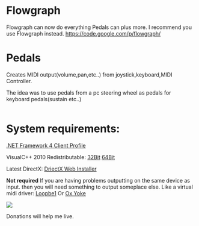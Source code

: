 # Flowgraph #
Flowgraph can now do everything Pedals can plus more.
I recommend you use Flowgraph instead.
https://code.google.com/p/flowgraph/

# Pedals #
Creates MIDI output(volume,pan,etc..) from joystick,keyboard,MIDI Controller.

The idea was to use pedals from a pc steering wheel as pedals for keyboard pedals(sustain etc..)

![![](http://lh3.ggpht.com/_BNAspUvSoz8/TJVRF-DuvcI/AAAAAAAAABs/cmC1PN7lCvA/s800/v2-02.png)](http://lh3.ggpht.com/_BNAspUvSoz8/TJVRF-DuvcI/AAAAAAAAABs/cmC1PN7lCvA/s800/v2-02.png)

# System requirements: #

[.NET Framework 4 Client Profile](http://www.microsoft.com/downloads/details.aspx?FamilyID=5765d7a8-7722-4888-a970-ac39b33fd8ab&displaylang=en)

VisualC++ 2010  Redistributable:
[32Bit](http://www.microsoft.com/downloads/details.aspx?FamilyID=a7b7a05e-6de6-4d3a-a423-37bf0912db84&displaylang=en)
[64Bit](http://www.microsoft.com/downloads/details.aspx?familyid=BD512D9E-43C8-4655-81BF-9350143D5867&displaylang=en)

Latest DirectX:
[DriectX Web Installer](http://www.microsoft.com/downloads/details.aspx?FamilyID=2da43d38-db71-4c1b-bc6a-9b6652cd92a3&displaylang=en)

**Not required**
If you are having problems outputting on the same device as input. then you will need something to output someplace else. Like a virtual midi driver: [Loopbe1](http://nerds.de/en/loopbe1.html) Or [Ox Yoke](http://www.midiox.com/index.htm?http://www.midiox.com/myoke.htm)


[![](https://www.paypal.com/en_US/i/btn/btn_donate_LG.gif)](https://www.paypal.com/cgi-bin/webscr?cmd=_s-xclick&hosted_button_id=GKPNC9ERAN5FQ)

Donations will help me live.